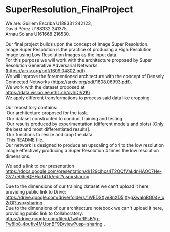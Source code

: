 # SuperResolution_FinalProject
We are:
Guillem Escriba U188331 242123,  
David Pérez U188332 241375,  
Arnau Solans U161668 216530.  

Our final project builds upon the concept of Image Super Resolution.  
Image Super Resolution is the practice of producing a High Resolution Image using Low Resolution Images as the input data.  
For this purpose we will work with the architecture proposed by Super Resolution Generative Adversarial Networks (https://arxiv.org/pdf/1609.04802.pdf).  
We will improve the forementioned architecture with the concept of Densely Connected Networks (https://arxiv.org/pdf/1608.06993.pdf).   
We work with the dataset proposed at https://data.vision.ee.ethz.ch/cvl/DIV2K/ .   
We apply different transformations to process said data like cropping.  

Our repostitory contains:  
  ·Our architecture proposed for the task.  
  ·Our dataset constructed to conduct training and testing.  
  ·Our results produced by experimentation (different models and plots) [Only the best and most differentiated results].  
  ·Our functions to resize and crop the data.  
  ·This README file.  
Our network is designed to produce an upscaling of x4 to the low resolution image effectively producing a Super Resolution 4 times the low resolution dimensions.  

We add a link to our presentation https://docs.google.com/presentation/d/129cjhcs4T2QQfVaLdnHAOC7He-GV7xe0lheQHHcd4Tk/edit?usp=sharing .  

Due to the dimensions of our training dataset we can't upload it here, providing public link to Drive: 
 https://drive.google.com/drive/folders/1WEDSXye8nXD5jXygXwaIqBG04y_o2rOl?usp=sharing .  
Due to the dimensions of our architecture notebook we can't upload it here, providing public link to Collaboratory:  
https://drive.google.com/file/d/1wApRPsBYg-Tw8lb8_4pufiv4MUpnBF9D/view?usp=sharing .
